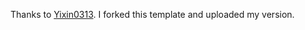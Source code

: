 Thanks to [Yixin0313](https://github.com/Yixin0313/personal-homepage-template). I forked this template and uploaded my version.

